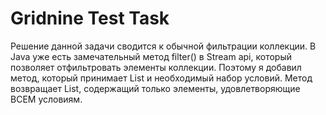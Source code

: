 # Gridnine Test Task

Решение данной задачи сводится к обычной фильтрации коллекции.
В Java уже есть замечательный метод filter() в Stream api, который позволяет отфильтровать элементы коллекции.
Поэтому я добавил метод, который принимает List и необходимый набор условий. Метод возвращает List, содержащий только элементы, удовлетворяющие ВСЕМ условиям.
